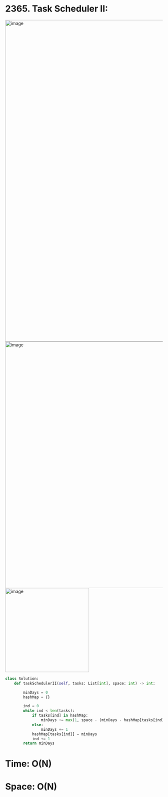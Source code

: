 # 2365. Task Scheduler II:

<img width="1025" alt="image" src="https://github.com/jatinbhutka/LeetCode-2022/assets/35987583/8279312d-c912-4995-b8bc-d6e003d98dac">
<img width="786" alt="image" src="https://github.com/jatinbhutka/LeetCode-2022/assets/35987583/3fe32c15-7565-42af-8c36-bf9702760285">
<img width="268" alt="image" src="https://github.com/jatinbhutka/LeetCode-2022/assets/35987583/fbd70745-bf6f-4d3d-8543-f7eeb557bd46">

```python
class Solution:
    def taskSchedulerII(self, tasks: List[int], space: int) -> int:

        minDays = 0
        hashMap = {}

        ind = 0
        while ind < len(tasks):
            if tasks[ind] in hashMap:
                minDays += max(1, space - (minDays - hashMap[tasks[ind]]) +  1)
            else:
                minDays += 1
            hashMap[tasks[ind]] = minDays
            ind += 1
        return minDays    
```

# Time: O(N)
# Space: O(N)
